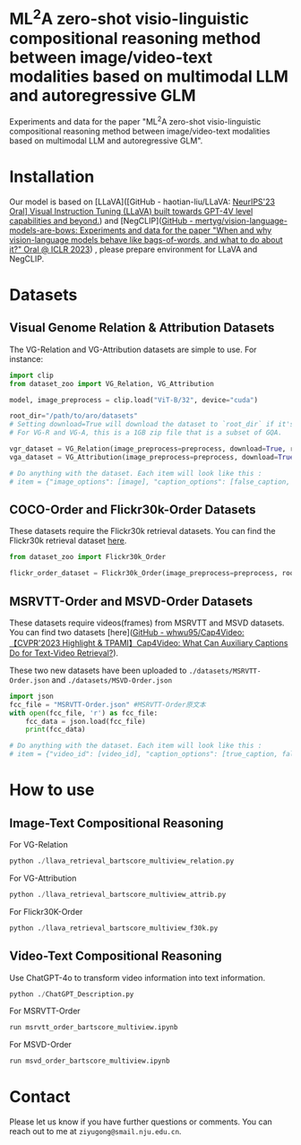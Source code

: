 # ML<sup>2</sup>A zero-shot visio-linguistic compositional reasoning method between image/video-text modalities based on multimodal LLM and autoregressive GLM



Experiments and data for the paper "ML<sup>2</sup>A zero-shot visio-linguistic compositional reasoning method between image/video-text modalities based on multimodal LLM and autoregressive GLM". 



#  Installation

Our model is based on [LLaVA]([GitHub - haotian-liu/LLaVA: [NeurIPS'23 Oral\] Visual Instruction Tuning (LLaVA) built towards GPT-4V level capabilities and beyond.](https://github.com/haotian-liu/LLaVA)) and [NegCLIP]([GitHub - mertyg/vision-language-models-are-bows: Experiments and data for the paper "When and why vision-language models behave like bags-of-words, and what to do about it?" Oral @ ICLR 2023](https://github.com/mertyg/vision-language-models-are-bows)) , please prepare environment for LLaVA and NegCLIP.



#  Datasets

## Visual Genome Relation & Attribution Datasets
The VG-Relation and VG-Attribution datasets are simple to use. For instance:
```python
import clip
from dataset_zoo import VG_Relation, VG_Attribution

model, image_preprocess = clip.load("ViT-B/32", device="cuda")

root_dir="/path/to/aro/datasets"
# Setting download=True will download the dataset to `root_dir` if it's not already there. 
# For VG-R and VG-A, this is a 1GB zip file that is a subset of GQA.

vgr_dataset = VG_Relation(image_preprocess=preprocess, download=True, root_dir=root_dir)
vga_dataset = VG_Attribution(image_preprocess=preprocess, download=True, root_dir=root_dir)

# Do anything with the dataset. Each item will look like this : 
# item = {"image_options": [image], "caption_options": [false_caption, true_caption]}
```

## COCO-Order and Flickr30k-Order Datasets
These datasets require the Flickr30k retrieval datasets.  You can find the Flickr30k retrieval dataset [here](https://forms.illinois.edu/sec/229675).

```python
from dataset_zoo import Flickr30k_Order

flickr_order_dataset = Flickr30k_Order(image_preprocess=preprocess, root_dir=root_dir)
```

## MSRVTT-Order and MSVD-Order Datasets

These datasets require videos(frames) from MSRVTT and MSVD datasets.  You can find two datasets [here]([GitHub - whwu95/Cap4Video: 【CVPR'2023 Highlight & TPAMI】Cap4Video: What Can Auxiliary Captions Do for Text-Video Retrieval?](https://github.com/whwu95/Cap4Video)).

These two new datasets have been uploaded to `./datasets/MSRVTT-Order.json` and `./datasets/MSVD-Order.json`

```python
import json
fcc_file = "MSRVTT-Order.json" #MSRVTT-Order原文本
with open(fcc_file, 'r') as fcc_file:
    fcc_data = json.load(fcc_file)
    print(fcc_data)

# Do anything with the dataset. Each item will look like this : 
# item = {"video_id": [video_id], "caption_options": [true_caption, false_caption 1, false_caption 2, false_caption 3, false_caption 4]}
```



# How to use

## Image-Text Compositional Reasoning 

For VG-Relation

```python
python ./llava_retrieval_bartscore_multiview_relation.py
```

For VG-Attribution

```python
python ./llava_retrieval_bartscore_multiview_attrib.py
```

For Flickr30K-Order

```python
python ./llava_retrieval_bartscore_multiview_f30k.py
```



## Video-Text Compositional Reasoning 

Use ChatGPT-4o to transform video information into text information. 

```python
python ./ChatGPT_Description.py
```

For MSRVTT-Order

```python
run msrvtt_order_bartscore_multiview.ipynb
```

For MSVD-Order

```python
run msvd_order_bartscore_multiview.ipynb
```



# Contact 

Please let us know if you have further questions or comments. You can reach out to me at `ziyugong@smail.nju.edu.cn`. 
